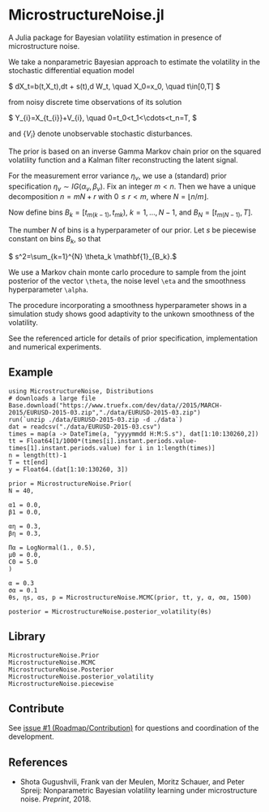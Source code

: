 # MicrostructureNoise.jl

A Julia package for Bayesian volatility estimation in presence of
microstructure noise.

We take a nonparametric Bayesian approach to estimate the volatility in the stochastic differential equation model 

$ dX_t=b(t,X_t)\,dt + s(t)\,d W_t, \quad X_0=x_0, \quad t\in[0,T] $

from noisy discrete time observations of its solution

$ Y_{i}=X_{t_{i}}+V_{i}, \quad 0=t_0<t_1<\cdots<t_n=T, $

and $\{ V_i \}$ denote unobservable stochastic disturbances.


The prior is based on an inverse Gamma Markov chain prior on the squared volatility function and a Kalman filter reconstructing the latent signal.


For the measurement error variance $\eta_v$, we use a (standard) prior specification $\eta_v \sim IG(\alpha_v,\beta_v)$. Fix an integer $m<n$. Then we have a unique decomposition $n=mN+r$  with $0\leq r<m$, where $N=\lfloor {n}/{m}\rfloor$. 

Now define bins $B_k=[t_{m(k-1)},t_{mk})$, $k=1,\ldots,N-1$, and $B_N=[t_{m(N-1)},T]$.

The number $N$ of bins is a hyperparameter of our prior. Let $s$ be piecewise constant on bins $B_k$, so that

$ s^2=\sum_{k=1}^{N} \theta_k \mathbf{1}_{B_k}.$

We use a Markov chain monte carlo procedure to sample from the joint posterior of the vector `\theta`, the noise level `\eta` and the smoothness hyperparameter `\alpha`.

The procedure incorporating a smoothness hyperparameter shows in a simulation study shows good adaptivity to the unkown smoothness of the volatility.

See the referenced article for details of prior specification, implementation and numerical experiments.

## Example

```
using MicrostructureNoise, Distributions
# downloads a large file 
Base.download("https://www.truefx.com/dev/data//2015/MARCH-2015/EURUSD-2015-03.zip","./data/EURUSD-2015-03.zip")
run(`unzip ./data/EURUSD-2015-03.zip -d ./data`)
dat = readcsv("./data/EURUSD-2015-03.csv")
times = map(a -> DateTime(a, "yyyymmdd H:M:S.s"), dat[1:10:130260,2])
tt = Float64[1/1000*(times[i].instant.periods.value-times[1].instant.periods.value) for i in 1:length(times)]
n = length(tt)-1
T = tt[end]
y = Float64.(dat[1:10:130260, 3])

prior = MicrostructureNoise.Prior(
N = 40,

α1 = 0.0,
β1 = 0.0,

αη = 0.3, 
βη = 0.3,

Πα = LogNormal(1., 0.5),
μ0 = 0.0,
C0 = 5.0
)

α = 0.3
σα = 0.1
θs, ηs, αs, p = MicrostructureNoise.MCMC(prior, tt, y, α, σα, 1500)

posterior = MicrostructureNoise.posterior_volatility(θs)
```

## Library

```@docs
MicrostructureNoise.Prior
MicrostructureNoise.MCMC
MicrostructureNoise.Posterior
MicrostructureNoise.posterior_volatility
MicrostructureNoise.piecewise
```

## Contribute
See [issue #1 (Roadmap/Contribution)](https://github.com/mschauer/MicrostructureNoise.jl/issues/1) for questions and coordination of the development.

## References

* Shota Gugushvili, Frank van der Meulen, Moritz Schauer, and Peter Spreij: Nonparametric Bayesian volatility learning under microstructure noise. *Preprint*, 2018.
